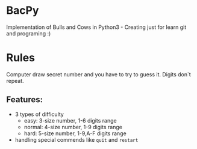# BacPy

Implementation of Bulls and Cows in Python3 - Creating just for learn git and programing :)

# Rules

Computer draw secret number and you have to try to guess it. Digits don`t repeat.

## Features:

* 3 types of difficulty
	- easy: 3-size number, 1-6 digits range
	- normal: 4-size number, 1-9 digits range
	- hard: 5-size number, 1-9,A-F digits range
* handling special commends like `quit` and `restart`
